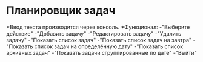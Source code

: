 # Планировщик задач
*Ввод текста производится через консоль.
   *Функционал:
  -"Выберите действие"
  -"Добавить задачу"
  -"Редактировать задачу"
  -"Удалить задачу"
  -"Показать список задач"
  -"Показать список задач на завтра"
  -"Показать список задач на определённую дату"
  -"Показать список архивных задач"
  -"Показать задачи сгруппированные по дате"
  -"Выйти"
